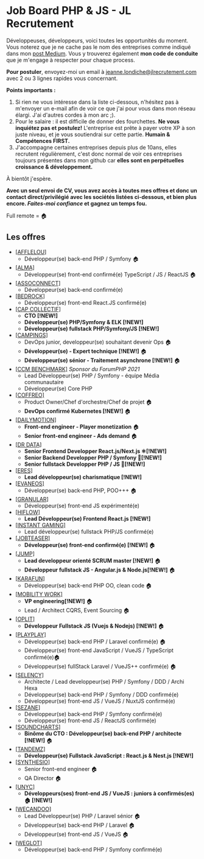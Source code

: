 # Job Board PHP & JS - JL Recrutement

Développeuses, développeurs, voici toutes les opportunités du moment. Vous noterez que je ne cache pas le nom des entreprises comme indiqué dans mon <a href="https://medium.com/@jlondiche/jarr%C3%AAte-le-recrutement-propri%C3%A9taire-je-d%C3%A9marre-l-open-source-6e33463aec9">post Medium</a>. Vous y trouverez également **mon code de conduite** que je m'engage à respecter pour chaque process.

**Pour postuler**, envoyez-moi un email à <a href="mailto:jeanne.londiche@jlrecrutement.com">jeanne.londiche@jlrecrutement.com</a> avec 2 ou 3 lignes rapides vous concernant.

**Points importants :** 
1. Si rien ne vous intéresse dans la liste ci-dessous, n'hésitez pas à m'envoyer un e-mail afin de voir ce que j'ai pour vous dans mon réseau élargi. J'ai d'autres cordes à mon arc ;).
2. Pour le salaire : il est difficile de donner des fourchettes. **Ne vous inquiétez pas et postulez!** L'entreprise est prête à payer votre XP à son juste niveau, et je vous soutiendrai sur cette partie. **Humain & Compétences FIRST.**
3. J'accompagne certaines entreprises depuis plus de 10ans, elles recrutent régulièrement, c'est donc normal de voir ces entreprises toujours présentes dans mon github car **elles sont en perpétuelles croissance & développement.**


À bientôt j'espère.

**Avec un seul envoi de CV, vous avez accès à toutes mes offres et donc un contact direct/privilégié avec les sociétés listées ci-dessous, et bien plus encore. _Faites-moi confiance_ et gagnez un temps fou.**

Full remote = 🏠

## Les offres

- <a href="https://github.com/jlondiche/job-board-php/blob/master/AFFLELOU.md">[AFFLELOU]</a> 
	- Développeur(se) back-end PHP / Symfony 🏠
- <a href="https://github.com/jlondiche/job-board-php/blob/master/ALMA.md">[ALMA]</a> 
	- Développeur(se) front-end confirmé(e) TypeScript / JS / ReactJS 🏠
- <a href="https://github.com/jlondiche/job-board-php/blob/master/ASSOCONNECT.md">[ASSOCONNECT]</a>
	- Développeur(se) back-end confirmé(e)
- <a href="https://github.com/jlondiche/job-board-php/blob/master/BEDROCK.md">[BEDROCK]</a> 
	- Développeur(se) front-end React.JS confirmé(e)
- <a href="https://github.com/jlondiche/job-board-php/blob/master/CAP%20COLLECTIF.md">[CAP COLLECTIF]</a> 
	- **CTO [!NEW!]**
	- **Développeur(se) PHP/Symfony & ELK [!NEW!]**
	- **Développeur(se) fullstack PHP/Symfony/JS [!NEW!]**
- <a href="https://github.com/jlondiche/job-board-php/blob/master/CAMPINGS.md">[CAMPINGS]</a> 
	- DevOps junior, developpeur(se) souhaitant devenir Ops 🏠
	- **Développeur(se) - Expert technique [!NEW!]** 🏠
	- **Développeur(se) sénior - Traitement asynchrone [!NEW!]** 🏠
- <a href="https://github.com/jlondiche/job-board-php/blob/master/CCM%20BENCHMARK.md">[CCM BENCHMARK]</a> *Sponsor du ForumPHP 2021*
	- Lead Développeur(se) PHP / Symfony - équipe Média communautaire
	- Développeur(se) Core PHP
- <a href="https://github.com/jlondiche/job-board-php/blob/master/COFFREO.md">[COFFREO]</a> 
	- Product Owner/Chef d'orchestre/Chef de projet 🏠
	- **DevOps confirmé Kubernetes [!NEW!]** 🏠
- <a href="https://github.com/jlondiche/job-board-php/blob/master/DAILYMOTION.md">[DAILYMOTION]</a>
	- **Front-end engineer - Player monetization** 🏠
	- **Senior front-end engineer - Ads demand** 🏠
- <a href="https://github.com/jlondiche/job-board-php/blob/master/DrDATA.md">[DR DATA]</a>
	- **Senior Frontend Developper React.js/Next.js ⚛️[!NEW!]**
	- **Senior Backend Developper PHP / Symfony 🐘[!NEW!]**
	- **Senior fullstack Developper PHP / JS 🐘[!NEW!]**
- <a href="https://github.com/jlondiche/job-board-php/blob/master/ERES.md">[ERES]</a> 
	- **Lead développeur(se) charismatique [!NEW!]**
- <a href="https://github.com/jlondiche/job-board-php/blob/master/EVANEOS.md">[EVANEOS]</a> 
	- Développeur(se) back-end PHP, POO+++ 🏠
- <a href="https://github.com/jlondiche/job-board-php/blob/master/GRANULAR.md">[GRANULAR]</a> 
	- Développeur(se) front-end JS expérimenté(e)
- <a href="https://github.com/jlondiche/job-board-php/blob/master/HIFLOW.md">[HIFLOW]</a> 
	- **Lead Développeur(se) Frontend React.js [!NEW!]** 
- <a href="https://github.com/jlondiche/job-board-php/blob/master/INSTANT%20GAMING.md">[INSTANT GAMING]</a>  
	- Lead développeur(se) fullstack PHP/JS confirmé(e)
- <a href="https://github.com/jlondiche/job-board-php/blob/master/JOBTEASER.md">[JOBTEASER]</a> 
	- **Développeur(se) front-end confirmé(e) [!NEW!]** 🏠
- <a href="https://github.com/jlondiche/job-board-php/blob/master/JUMP.md">[JUMP]</a> 
	- **Lead developpeur orienté SCRUM master [!NEW!]** 🏠
	- **Développeur fullstack JS - Angular.js & Node.js[!NEW!]** 🏠
- <a href="https://github.com/jlondiche/job-board-php/blob/master/KARAFUN.md">[KARAFUN]</a> 
	- Développeur(se) back-end PHP OO, clean code 🏠 
- <a href="https://github.com/jlondiche/job-board-php/blob/master/MOBILITY%20WORK.md">[MOBILITY WORK]</a> 
	- **VP engineering[!NEW!]** 🏠
	- Lead / Architect CQRS, Event Sourcing 🏠
- <a href="https://github.com/jlondiche/job-board-php/blob/master/OPLIT.md">[OPLIT]</a> 
	- **Développeur Fullstack JS (Vuejs & Nodejs) [!NEW!]** 🏠
- <a href="https://github.com/jlondiche/job-board-php/blob/master/PlayPlay.md">[PLAYPLAY]</a> 
	- Développeur(se) back-end PHP / Laravel confirmé(e) 🏠
	- Développeur(se) front-end JavaScript / VueJS / TypeScript confirmé(e)🏠
	- Développeur(se) fullStack Laravel / VueJS++ confirmé(e) 🏠
- <a href="https://github.com/jlondiche/job-board-php/blob/master/SELENCY.md">[SELENCY]</a>    
	- Architecte / Lead developpeur(se) PHP / Symfony / DDD / Archi Hexa
	- Développeur(se) back-end PHP / Symfony / DDD confirmé(e)
	- Développeur(se) front-end JS / VueJS / NuxtJS confirmé(e)
- <a href="https://github.com/jlondiche/job-board-php/blob/master/SEZANE.md">[SEZANE]</a> 
	- Développeur(se) back-end PHP / Symfony confirmé(e)
	- Développeur(se) front-end JS / ReactJS confirmé(e)
- <a href="https://github.com/jlondiche/job-board-php/blob/master/SOUNDCHARTS.md">[SOUNDCHARTS]</a>
	- **Binôme du CTO : Développeur(se) back-end PHP / architecte [!NEW!]** 🏠
- <a href="https://github.com/jlondiche/job-board-php/blob/master/TANDEMZ.md">[TANDEMZ]</a> 
	- **Développeur(se) Fullstack JavaScript : React.js & Nest.js [!NEW!]**
- <a href="https://github.com/jlondiche/job-board-php/blob/master/SYNTHESIO.md">[SYNTHESIO]</a> 
	- Senior front-end engineer 🏠
	- QA Director 🏠 
- <a href="https://github.com/jlondiche/job-board-php/blob/master/UNYC.md">[UNYC]</a> 
	- **Développeurs(ses) front-end JS / VueJS : juniors à confirmés(es) 🏠 [!NEW!]** 
- <a href="https://github.com/jlondiche/job-board-php/blob/master/WECANDOO.md">[WECANDOO]</a> 
	- Lead Développeur(se) PHP / Laravel sénior 🏠
	- Développeur(se) back-end PHP / Laravel 🏠
	- Développeur(se) front-end JS / VueJS 🏠
- <a href="https://github.com/jlondiche/job-board-php/blob/master/WEGLOT.md">[WEGLOT]</a> 
	- Développeur(se) back-end PHP / Symfony confirmé(e)
